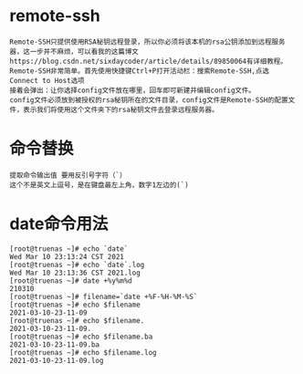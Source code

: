 # remote-ssh

    Remote-SSH只提供使用RSA秘钥远程登录，所以你必须将该本机的rsa公钥添加到远程服务器，这一步并不麻烦，可以看我的这篇博文https://blog.csdn.net/sixdaycoder/article/details/89850064有详细教程。
    Remote-SSH非常简单。首先使用快捷键Ctrl+P打开活动栏：搜索Remote-SSH,点选Connect to Host选项
    接着会弹出：让你选择config文件放在哪里，回车即可新建并编辑config文件。
    config文件必须放到被授权的rsa秘钥所在的文件目录，config文件是Remote-SSH的配置文件，表示我们将使用这个文件夹下的rsa秘钥文件去登录远程服务器。


# 命令替换

    提取命令输出值 要用反引号字符（`）
    这个不是英文上逗号，是在键盘最左上角，数字1左边的(`)


# date命令用法


    [root@truenas ~]# echo `date`
    Wed Mar 10 23:13:24 CST 2021
    [root@truenas ~]# echo `date`.log
    Wed Mar 10 23:13:36 CST 2021.log
    [root@truenas ~]# date +%y%m%d
    210310
    [root@truenas ~]# filename=`date +%F-%H-%M-%S`
    [root@truenas ~]# echo $filename
    2021-03-10-23-11-09
    [root@truenas ~]# echo $filename.
    2021-03-10-23-11-09.
    [root@truenas ~]# echo $filename.ba
    2021-03-10-23-11-09.ba
    [root@truenas ~]# echo $filename.log
    2021-03-10-23-11-09.log

    
